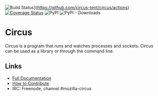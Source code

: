 ![Build Status](https://github.com/circus-tent/circus/workflows/ci/badge.svg)](https://github.com/circus-tent/circus/actions)
[![Coverage Status](https://coveralls.io/repos/github/circus-tent/circus/badge.svg?branch=master)](https://coveralls.io/github/circus-tent/circus?branch=master) 
![PyPI](https://img.shields.io/pypi/v/circus) 
![PyPI - Downloads](https://img.shields.io/pypi/dm/circus)
# Circus

Circus is a program that runs and watches processes and sockets.
Circus can be used as a library or through the command line.

## Links

- [Full Documentation](https://circus.readthedocs.io)
- [How to Contribute](https://circus.readthedocs.io/en/latest/contributing/)
- IRC: Freenode, channel #mozilla-circus
